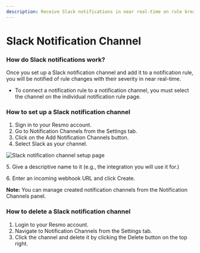 ```yaml
---
description: Receive Slack notifications in near real-time on rule breaches.
---
```


# Slack Notification Channel

### How do Slack notifications work?

Once you set up a Slack notification channel and add it to a notification rule, you will be notified of rule changes with their severity in near real-time.&#x20;

* To connect a notification rule to a notification channel, you must select the channel on the individual notification rule page.

### How to set up a Slack notification channel

1. Sign in to your Resmo account.
2. Go to Notification Channels from the Settings tab.
3. Click on the Add Notification Channels button.
4. Select Slack as your channel.

<div align="left">

<img src="../.gitbook/assets/slack-notification-channel-setup.png" alt="Slack notification channel setup page">

</div>

5\. Give a descriptive name to it (e.g., the integration you will use it for.)

6\. Enter an incoming webhook URL and click Create.&#x20;

**Note:** You can manage created notification channels from the Notification Channels panel.

### How to delete a Slack notification channel

1. Login to your Resmo account.
2. Navigate to Notification Channels from the Settings tab.
3. Click the channel and delete it by clicking the Delete button on the top right.

